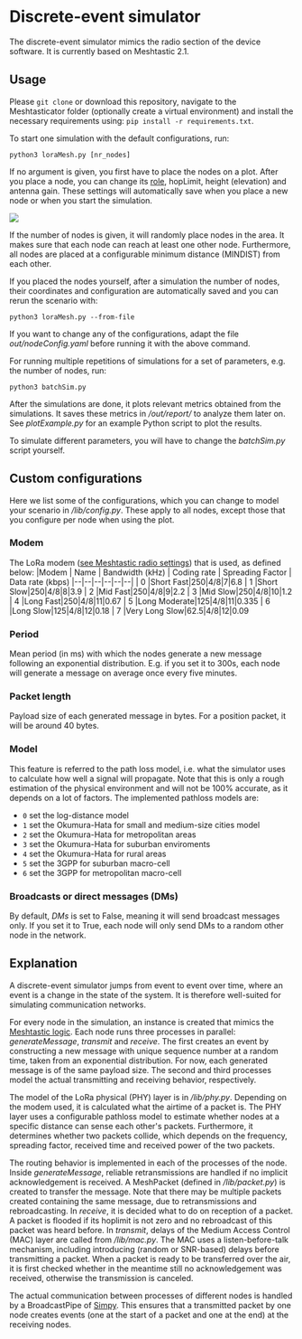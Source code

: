 # Discrete-event simulator 
The discrete-event simulator mimics the radio section of the device software. It is currently based on Meshtastic 2.1. 

## Usage
Please `git clone` or download this repository, navigate to the Meshtasticator folder (optionally create a virtual environment) and install the necessary requirements using: 
```pip install -r requirements.txt```.

To start one simulation with the default configurations, run:

```python3 loraMesh.py [nr_nodes]``` 

If no argument is given, you first have to place the nodes on a plot. After you place a node, you can change its [role](https://meshtastic.org/docs/settings/config/device#role), hopLimit, height (elevation) and antenna gain. These settings will automatically save when you place a new node or when you start the simulation.

![](/img/configNode.png)

If the number of nodes is given, it will randomly place nodes in the area. It makes sure that each node can reach at least one other node. Furthermore, all nodes are placed at a configurable minimum distance (MINDIST) from each other. 

If you placed the nodes yourself, after a simulation the number of nodes, their coordinates and configuration are automatically saved and you can rerun the scenario with:

 ```python3 loraMesh.py --from-file```

If you want to change any of the configurations, adapt the file *out/nodeConfig.yaml* before running it with the above command.

For running multiple repetitions of simulations for a set of parameters, e.g. the number of nodes, run: 

```python3 batchSim.py``` 

After the simulations are done, it plots relevant metrics obtained from the simulations. It saves these metrics in */out/report/* to analyze them later on. See *plotExample.py* for an example Python script to plot the results.  

To simulate different parameters, you will have to change the *batchSim.py* script yourself. 

## Custom configurations
Here we list some of the configurations, which you can change to model your scenario in */lib/config.py*. These apply to all nodes, except those that you configure per node when using the plot.
### Modem
The LoRa modem ([see Meshtastic radio settings](https://meshtastic.org/docs/overview/radio-settings#predefined-channels)) that is used, as defined below:
|Modem  | Name | Bandwidth (kHz) | Coding rate | Spreading Factor | Data rate (kbps)
|--|--|--|--|--|--| 
| 0 |Short Fast|250|4/8|7|6.8
| 1 |Short Slow|250|4/8|8|3.9
| 2 |Mid Fast|250|4/8|9|2.2
| 3 |Mid Slow|250|4/8|10|1.2
| 4 |Long Fast|250|4/8|11|0.67
| 5 |Long Moderate|125|4/8|11|0.335
| 6 |Long Slow|125|4/8|12|0.18
| 7 |Very Long Slow|62.5|4/8|12|0.09

### Period
Mean period (in ms) with which the nodes generate a new message following an exponential distribution. E.g. if you set it to 300s, each node will generate a message on average once every five minutes. 

### Packet length 
Payload size of each generated message in bytes. For a position packet, it will be around 40 bytes. 

### Model
This feature is referred to the path loss model, i.e. what the simulator uses to calculate how well a signal will propagate. Note that this is only a rough estimation of the physical environment and will not be 100% accurate, as it depends on a lot of factors. The implemented pathloss models are:
* ```0``` set the log-distance model  
* ```1``` set the Okumura-Hata for small and medium-size cities model  
* ```2``` set the Okumura-Hata for metropolitan areas  
* ```3``` set the Okumura-Hata for suburban enviroments  
* ```4``` set the Okumura-Hata for rural areas  
* ```5``` set the 3GPP for suburban macro-cell  
* ```6``` set the 3GPP for metropolitan macro-cell  

### Broadcasts or direct messages (DMs)
By default, *DMs* is set to False, meaning it will send broadcast messages only. If you set it to True, each node will only send DMs to a random other node in the network.

## Explanation
A discrete-event simulator jumps from event to event over time, where an event is a change in the state of the system. It is therefore well-suited for simulating communication networks.

For every node in the simulation, an instance is created that mimics the [Meshtastic logic](https://meshtastic.org/docs/overview/mesh-algo). Each node runs three processes in parallel: *generateMessage*, *transmit* and *receive*. The first creates an event by constructing a new message with unique sequence number at a random time, taken from an exponential distribution. For now, each generated message is of the same payload size. The second and third processes model the actual transmitting and receiving behavior, respectively. 

The model of the LoRa physical (PHY) layer is in */lib/phy.py*. Depending on the modem used, it is calculated what the airtime of a packet is. The PHY layer uses a configurable pathloss model to estimate whether nodes at a specific distance can sense each other's packets. Furthermore, it determines whether two packets collide, which depends on the frequency, spreading factor, received time and received power of the two packets.  

The routing behavior is implemented in each of the processes of the node. Inside *generateMessage*, reliable retransmissions are handled if no implicit acknowledgement is received. A MeshPacket (defined in */lib/packet.py*) is created to transfer the message. Note that there may be multiple packets created containing the same message, due to retransmissions and rebroadcasting. In *receive*, it is decided what to do on reception of a packet. A packet is flooded if its hoplimit is not zero and no rebroadcast of this packet was heard before. In *transmit*, delays of the Medium Access Control (MAC) layer are called from */lib/mac.py*. The MAC uses a listen-before-talk mechanism, including introducing (random or SNR-based) delays before transmitting a packet. When a packet is ready to be transferred over the air, it is first checked whether in the meantime still no acknowledgement was received, otherwise the transmission is canceled.

The actual communication between processes of different nodes is handled by a BroadcastPipe of [Simpy](https://simpy.readthedocs.io/en/latest/examples/process_communication.html). This ensures that a transmitted packet by one node creates events (one at the start of a packet and one at the end) at the receiving nodes. 